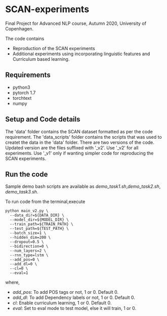 # SCAN-experiments

Final Project for Advanced NLP course, Autumn 2020, University of Copenhagen. 

The code contains 
- Reproduction of the SCAN experiments
- Additional experiments using incorporating linguistic features and Curriculum based learning.

## Requirements
- python3
- pytorch 1.7
- torchtext
- numpy

## Setup and Code details
The 'data' folder contains the SCAN dataset formatted as per the code requirement. 
The 'data_scripts' folder contains the scripts that was used to createt the data in the 'data' folder. 
There are two versions of the code. Updated version are the files suffixed with '_v2'. 
Use '_v2' for all experiments. Use '_v1' only if wanting simpler code for reproducing the SCAN experiments.  

## Run the code

Sample demo bash scripts are available as _demo_task1.sh_,_demo_task2.sh_, _demo_task3.sh_.

To run code from the terminal,execute 
```
python main_v2.py \
  --data_dir=${DATA_DIR} \
  --model_dir=${MODEL_DIR} \
  --train_path=${TRAIN_PATH} \
  --test_path=${TEST_PATH} \
  --batch_size=1 \
  --hidden_dim=200 \
  --dropout=0.5 \
  --bidirection=0 \
  --num_layers=2 \
  --rnn_type=lstm \
  --add_pos=0 \
  --add_dl=0 \
  --cl=0 \
  --eval=1
```
where,
- _add_pos_: To add POS tags or not, 1 or 0. Default 0.
- _add_dl_: To add Dependency labels or not, 1 or 0. Default 0.
- _cl_: Enable curriculum learning, 1 or 0. Default 0.
- _eval_: Set to eval mode to test model, else it will train, 1 or 0.
